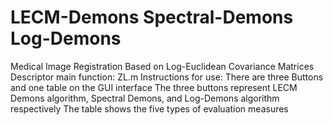 # LECM-Demons Spectral-Demons Log-Demons
Medical Image Registration Based on Log-Euclidean Covariance Matrices Descriptor
main function: ZL.m
Instructions for use:
 There are three Buttons and one table on the GUI interface
 The three buttons represent LECM Demons algorithm, Spectral Demons, and Log-Demons algorithm respectively
 The table shows the five types of evaluation measures 
